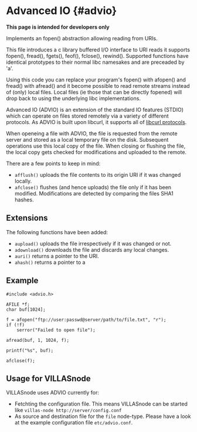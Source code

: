 # Advanced IO {#advio}

__This page is intended for developers only__

Implements an fopen() abstraction allowing reading from URIs.

This file introduces a c library buffered I/O interface to URI reads it supports fopen(), fread(), fgets(), feof(), fclose(), rewind(). Supported functions have identical prototypes to their normal libc namesakes and are preceaded by 'a'.

Using this code you can replace your program's fopen() with afopen() and fread() with afread() and it become possible to read remote streams instead of (only) local files. Local files (ie those that can be directly fopened) will drop back to using the underlying libc implementations.

Advanced IO (ADVIO) is an extension of the standard IO features (STDIO) which can operate on files stored remotely via a variety of different protocols.
As ADVIO is built upon libcurl, it supports all of [libcurl protocols](https://curl.haxx.se/libcurl/c/CURLOPT_PROTOCOLS.html).

When openeing a file with ADVIO, the file is requested from the remote server and stored as a local temporary file on the disk.
Subsequent operations use this local copy of the file.
When closing or flushing the file, the local copy gets checked for modifications and uploaded to the remote.
 
 There are a few points to keep in mind:
 
 - `afflush()` uploads the file contents to its origin URI if it was changed locally.
 - `afclose()` flushes (and hence uploads) the file only if it has been modified. Modifications are detected by comparing the files SHA1 hashes.
 
## Extensions

The following functions have been added:

- `aupload()` uploads the file irrespectively if it was changed or not.
- `adownload()` downloads the file and discards any local changes.
- `auri()` returns a pointer to the URI.
- `ahash()` returns a pointer to a
 
## Example
 
    #include <advio.h>
    
    AFILE *f;
    char buf[1024];
    
    f = afopen("ftp://user:passwd@server/path/to/file.txt", "r");
    if (!f)
    	serror("Failed to open file");
    
    afread(buf, 1, 1024, f);
    
    printf("%s", buf);
    
    afclose(f);

## Usage for VILLASnode

VILLASnode uses ADVIO currently for:

- Fetchting the configuration file. This means VILLASnode can be started like `villas-node http://server/config.conf`
- As source and destination file for the `file` node-type. Please have a look at the example configuration file `etc/advio.conf`.
